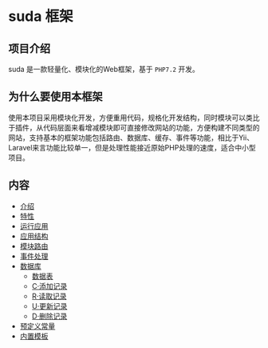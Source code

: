# suda 框架

## 项目介绍

suda 是一款轻量化、模块化的Web框架，基于 `PHP7.2` 开发。

## 为什么要使用本框架

使用本项目采用模块化开发，方便重用代码，规格化开发结构，同时模块可以类比于插件，从代码层面来看增减模块即可直接修改网站的功能，方便构建不同类型的网站，支持基本的框架功能包括路由、数据库、缓存、事件等功能，相比于Yii、Laravel来言功能比较单一，但是处理性能接近原始PHP处理的速度，适合中小型项目。

## 内容

- [介绍](#项目介绍)
- [特性](feature.html)
- [运行应用](01-run-suda.html)
- [应用结构](02-application.html)
- [模块路由](03-route.html)
- [事件处理](04-event.html)
- [数据库](05-database.html)
    - [数据表](05-database.table.html)
    - [C·添加记录](05-database.create.html)
    - [R·读取记录](05-database.read.html)
    - [U·更新记录](05-database.update.html)
    - [D·删除记录](05-database.delete.html)
- [预定义常量](06-constant.html)
- [内置模板](07-template.html)